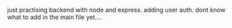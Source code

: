 just practising backend with node and express. adding user auth. dont know what to add in the main file yet....
